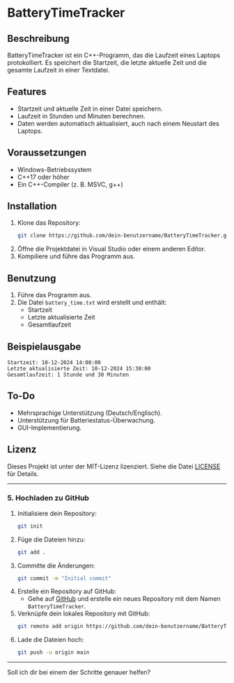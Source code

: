 # BatteryTimeTracker

## Beschreibung
BatteryTimeTracker ist ein C++-Programm, das die Laufzeit eines Laptops protokolliert. Es speichert die Startzeit, die letzte aktuelle Zeit und die gesamte Laufzeit in einer Textdatei.

## Features
- Startzeit und aktuelle Zeit in einer Datei speichern.
- Laufzeit in Stunden und Minuten berechnen.
- Daten werden automatisch aktualisiert, auch nach einem Neustart des Laptops.

## Voraussetzungen
- Windows-Betriebssystem
- C++17 oder höher
- Ein C++-Compiler (z. B. MSVC, g++)

## Installation
1. Klone das Repository:
   ```bash
   git clone https://github.com/dein-benutzername/BatteryTimeTracker.git
   ```
2. Öffne die Projektdatei in Visual Studio oder einem anderen Editor.
3. Kompiliere und führe das Programm aus.

## Benutzung
1. Führe das Programm aus.
2. Die Datei `battery_time.txt` wird erstellt und enthält:
   - Startzeit
   - Letzte aktualisierte Zeit
   - Gesamtlaufzeit

## Beispielausgabe
```
Startzeit: 10-12-2024 14:00:00
Letzte aktualisierte Zeit: 10-12-2024 15:30:00
Gesamtlaufzeit: 1 Stunde und 30 Minuten
```

## To-Do
- Mehrsprachige Unterstützung (Deutsch/Englisch).
- Unterstützung für Batteriestatus-Überwachung.
- GUI-Implementierung.

## Lizenz
Dieses Projekt ist unter der MIT-Lizenz lizenziert. Siehe die Datei [LICENSE](LICENSE) für Details.

---

### 5. **Hochladen zu GitHub**
1. Initialisiere dein Repository:
   ```bash
   git init
   ```
2. Füge die Dateien hinzu:
   ```bash
   git add .
   ```
3. Committe die Änderungen:
   ```bash
   git commit -m "Initial commit"
   ```
4. Erstelle ein Repository auf GitHub:
   - Gehe auf [GitHub](https://github.com) und erstelle ein neues Repository mit dem Namen `BatteryTimeTracker`.
5. Verknüpfe dein lokales Repository mit GitHub:
   ```bash
   git remote add origin https://github.com/dein-benutzername/BatteryTimeTracker.git
   ```
6. Lade die Dateien hoch:
   ```bash
   git push -u origin main
   ```

---

Soll ich dir bei einem der Schritte genauer helfen?
